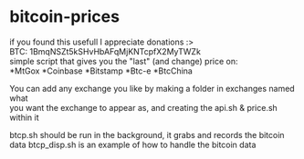 bitcoin-prices
==============
if you found this usefull I appreciate donations :>  
BTC: 1BmqNSZt5kSHvHbAFqMjKNTcpfX2MyTWZk  
simple script that gives you the "last" (and change) price on:  
*MtGox
*Coinbase
*Bitstamp
*Btc-e
*BtcChina

You can add any exchange you like by making a folder in exchanges named what  
you want the exchange to appear as, and creating the api.sh & price.sh within it


btcp.sh should be run in the background, it grabs and records the bitcoin data
btcp_disp.sh is an example of how to handle the bitcoin data
